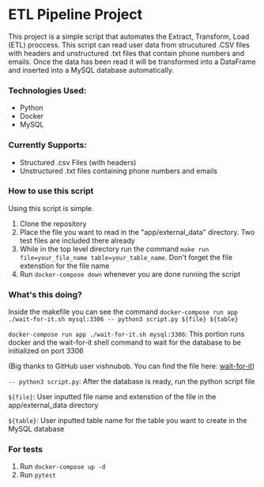 # ETL Pipeline Project

This project is a simple script that automates the Extract, Transform, Load (ETL) proccess.
This script can read user data from strucutured .CSV files with headers and unstructured .txt files
that contain phone numbers and emails. Once the data has been read it will be transformed into a
DataFrame and inserted into a MySQL database automatically.

### Technologies Used:

- Python
- Docker
- MySQL

### Currently Supports:

- Structured .csv Files (with headers)
- Unstructured .txt files containing phone numbers and emails

### How to use this script

Using this script is simple.

1. Clone the repository
2. Place the file you want to read in the "app/external_data" directory. Two test files are included there already
3. While in the top level directory run the command `make run file=your_file_name table=your_table_name`. Don't forget
   the file extenstion for the file name
4. Run `docker-compose down` whenever you are done running the script

### What's this doing?

Inside the makefile you can see the command `docker-compose run app ./wait-for-it.sh mysql:3306 -- python3 script.py ${file} ${table}`

`docker-compose run app ./wait-for-it.sh mysql:3306`: This portion runs docker and the wait-for-it
shell command to wait for the database to be initialized on port 3306

(Big thanks to GitHub user vishnubob. You can find the file here: [wait-for-it](https://github.com/vishnubob/wait-for-it))

`-- python3 script.py`: After the database is ready, run the python script file

`${file}`: User inputted file name and extenstion of the file in the app/external_data directory

`${table}`: User inputted table name for the table you want to create in the MySQL database

### For tests

1. Run `docker-compose up -d`
2. Run `pytest`
